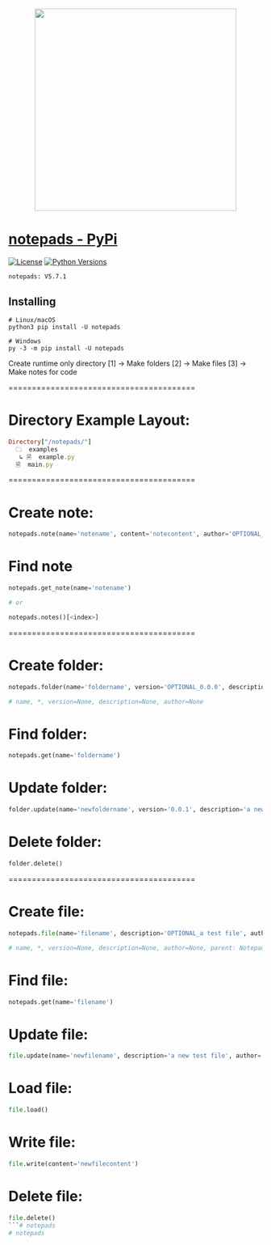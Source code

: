 <h1 align="center">
  <a href="https://pypi.org/project/notepads"><img src="https://i.ibb.co/D71Jnvz/sketch1702189741549-modified.png" width="400"></a>
</h1>


# [notepads - PyPi](https://pypi.org/project/notepads)
[![License](https://img.shields.io/badge/license-MIT-blue.svg)](https://github.com/)
[![Python Versions](https://img.shields.io/badge/python-3.7%20|%203.8%20|%203.9%20|%203.10%20|%203.11%20|%203.12%20-blue)](https://www.python.org/downloads/)

```
notepads: V5.7.1
```

## Installing
```shell
# Linux/macOS
python3 pip install -U notepads

# Windows
py -3 -m pip install -U notepads
```

Create runtime only directory
    [1] -> Make folders
    [2] -> Make files
    [3] -> Make notes for code

========================================

# Directory Example Layout:
```ruby
Directory["/notepads/"]
  🗀  examples
   ↳ 🗎  example.py
  🗎  main.py
```

========================================

# Create note:
```python
notepads.note(name='notename', content='notecontent', author='OPTIONAL_noteauthor')
```
# Find note
```python
notepads.get_note(name='notename')

# or

notepads.notes()[<index>]
```
========================================

# Create folder:
```python
notepads.folder(name='foldername', version='OPTIONAL_0.0.0', description='OPTIONAL_a test folder', author='OPTIONAL_test author'))

# name, *, version=None, description=None, author=None
```

# Find folder:
```python
notepads.get(name='foldername')
```

# Update folder:
```python
folder.update(name='newfoldername', version='0.0.1', description='a new test folder', author='test author')
```

# Delete folder:
```python
folder.delete()
```

========================================

# Create file:
```python
notepads.file(name='filename', description='OPTIONAL_a test file', author='OPTIONAL_test author', parent='OPTIONAL_folder name')

# name, *, version=None, description=None, author=None, parent: NotepadsFolder=None
```

# Find file:
```python
notepads.get(name='filename')
```

# Update file:
```python
file.update(name='newfilename', description='a new test file', author='test author)
```

# Load file:
```python
file.load()
```

# Write file:
```python
file.write(content='newfilecontent')
```

# Delete file:
```python
file.delete()
```# notepads
# notepads
